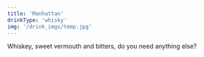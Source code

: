 ```yaml
---
title: 'Manhattan'
drinkType: 'whisky'
img: '/drink_imgs/temp.jpg'
---
```

Whiskey, sweet vermouth and bitters, do you need anything else?